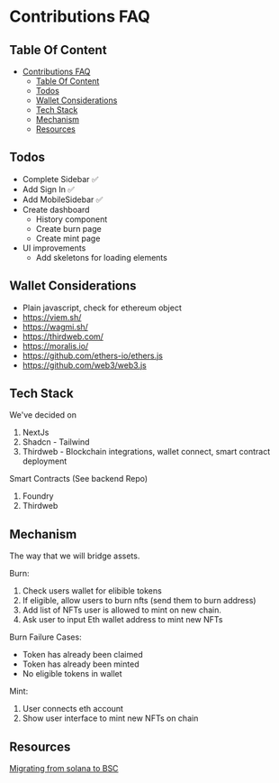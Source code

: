 # Contributions FAQ

## Table Of Content
- [Contributions FAQ](#contributions-faq)
  - [Table Of Content](#table-of-content)
  - [Todos](#todos)
  - [Wallet Considerations](#wallet-considerations)
  - [Tech Stack](#tech-stack)
  - [Mechanism](#mechanism)
  - [Resources](#resources)

## Todos
- Complete Sidebar ✅
- Add Sign In ✅
- Add MobileSidebar ✅ 
- Create dashboard 
  - History component
  - Create burn page
  - Create mint page
- UI improvements 
  - Add skeletons for loading elements


## Wallet Considerations
- Plain javascript, check for ethereum object
- https://viem.sh/
- https://wagmi.sh/
- https://thirdweb.com/
- https://moralis.io/
- https://github.com/ethers-io/ethers.js
- https://github.com/web3/web3.js

## Tech Stack
We've decided on 

1. NextJs
2. Shadcn - Tailwind
3. Thirdweb - Blockchain integrations, wallet connect, smart contract deployment

Smart Contracts (See backend Repo)
1. Foundry
2. Thirdweb

## Mechanism
The way that we will bridge assets.

Burn:
1. Check users wallet for elibible tokens
2. If eligible, allow users to burn nfts (send them to burn address)
3. Add list of NFTs user is allowed to mint on new chain. 
4. Ask user to input Eth wallet address to mint new NFTs

Burn Failure Cases:
- Token has already been claimed
- Token has already been minted
- No eligible tokens in wallet

Mint:
1. User connects eth account
2. Show user interface to mint new NFTs on chain

## Resources

[Migrating from solana to BSC](https://docs.bnbchain.org/docs/migration/non-evm-chains/solana/token-migration)
